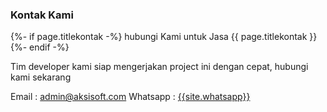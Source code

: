 ### Kontak Kami

{%- if page.titlekontak -%}
hubungi Kami untuk Jasa {{ page.titlekontak }}
{%- endif -%}

Tim developer kami siap mengerjakan project ini dengan cepat, hubungi kami sekarang

Email : admin@aksisoft.com
Whatsapp : [{{site.whatsapp}}](https://wa.me/{{site.whatsapp_62}})
